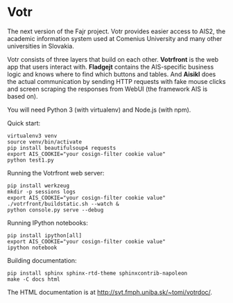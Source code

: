 
Votr
====

The next version of the Fajr project. Votr provides easier access to AIS2,
the academic information system used at Comenius University and many other
universities in Slovakia.

Votr consists of three layers that build on each other. **Votrfront** is the web
app that users interact with. **Fladgejt** contains the AIS-specific business
logic and knows where to find which buttons and tables. And **Aisikl** does the
actual communication by sending HTTP requests with fake mouse clicks and screen
scraping the responses from WebUI (the framework AIS is based on).

You will need Python 3 (with virtualenv) and Node.js (with npm).

Quick start:

    virtualenv3 venv
    source venv/bin/activate
    pip install beautifulsoup4 requests
    export AIS_COOKIE="your cosign-filter cookie value"
    python test1.py

Running the Votrfront web server:

    pip install werkzeug
    mkdir -p sessions logs
    export AIS_COOKIE="your cosign-filter cookie value"
    ./votrfront/buildstatic.sh --watch &
    python console.py serve --debug

Running IPython notebooks:

    pip install ipython[all]
    export AIS_COOKIE="your cosign-filter cookie value"
    ipython notebook

Building documentation:

    pip install sphinx sphinx-rtd-theme sphinxcontrib-napoleon
    make -C docs html

The HTML documentation is at <http://svt.fmph.uniba.sk/~tomi/votrdoc/>.
